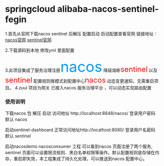 # springcloud alibaba-nacos-sentinel-fegin

1.首先从官网下载nacos sentinel 后解压 配置启动 启动配置查看官网
链接地址：[nacos官网](https://nacos.io/en-us/) [sentinel官网](https://github.com/alibaba/Sentinel/wiki)

 2.下载源码到本地 修改yml 里面配置

3.此项目集成了服务治理注册<font color=#0099ff size=8>nacos</font> 降级熔断<font color=red size=5>sentinel</font> 以及<font color=red size=5>sentinel</font> 配置规则推模式到配置中心<font color=red size=5>nacos</font> 动态变更通知，无需重启项目。
4.zuul 项目为网关 已接入nacos 服务治理平台 ，可以动态实现路由配置
### 使用说明
下载nacos 包 解压 启动 访问地址 http://localhost:8848/nacos/ 登录用户密码默认 nacos 

启动sentinel-dashboard 正常访问地址http://localhost:8080/ 登录用户名密码默认 sentinel 

启动nacosdemo nacosconsumer 工程 可以看到nacos 页面注册了两个服务, sentinel 页面可以设置限流规则、黑白名单权限等操作。默认配置规则是存储在内存，重启即失效，本工程集成了持久化处理，可以推送到nacos 配置中心。
